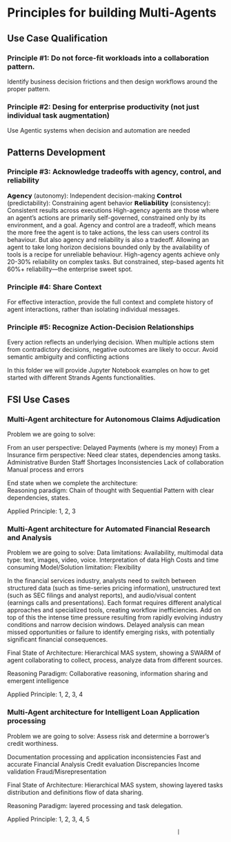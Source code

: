 # Principles for building Multi-Agents

## Use Case Qualification
### Principle #1: Do not force-fit workloads  into a collaboration pattern.
Identify business decision frictions and then design workflows around the proper pattern.

### Principle #2: Desing for enterprise productivity (not just individual task augmentation)
Use Agentic systems when decision and automation are needed 

## Patterns Development
### Principle #3: Acknowledge tradeoffs with agency, control, and reliability
𝗔𝗴𝗲𝗻𝗰𝘆 (autonomy): Independent decision-making
𝗖𝗼𝗻𝘁𝗿𝗼𝗹 (predictability): Constraining agent behavior
𝗥𝗲𝗹𝗶𝗮𝗯𝗶𝗹𝗶𝘁𝘆 (consistency): Consistent results across executions
High-agency agents are those where an agent’s actions are primarily self-governed, constrained only by its environment, and a goal.
Agency and control are a tradeoff, which means the more free the agent is to take actions, the less can users control its behaviour. But also agency and reliability is also a tradeoff. Allowing an agent to take long horizon decisions bounded only by the availability of tools is a recipe for unreliable behaviour. 
High-agency agents achieve only 20-30% reliability on complex tasks. But constrained, step-based agents hit 60%+ reliability—the enterprise sweet spot.


### Principle #4: Share Context
For effective interaction, provide the full context and complete history of agent interactions, rather than isolating individual messages. 

### Principle #5: Recognize Action-Decision Relationships
Every action reflects an underlying decision. When multiple actions stem from contradictory decisions, negative outcomes are likely to occur. Avoid semantic ambiguity and conflicting actions




In this folder we will provide Jupyter Notebook examples on how to get started with different Strands Agents functionalities.

## FSI Use Cases
### Multi-Agent architecture for Autonomous Claims Adjudication
Problem we are going to solve:

From an user perspective: Delayed Payments (where is my money)
From a Insurance firm perspective:
Need clear states, dependencies among tasks.
Administrative Burden
Staff Shortages
Inconsistencies
Lack of collaboration
Manual process and errors

End state when we complete the architecture:  
Reasoning paradigm: Chain of thought with Sequential Pattern with clear dependencies, states.

Applied Principle: 1, 2, 3


### Multi-Agent architecture for Automated Financial Research and Analysis

Problem we are going to solve: 
Data limitations: Availability, multimodal data type: text, images, video, voice. 
Interpretation of data
High Costs and time consuming
Model/Solution limitation: Flexibility

In the financial services industry, analysts need to switch between structured data (such as time-series pricing information), unstructured text (such as SEC filings and analyst reports), and audio/visual content (earnings calls and presentations). Each format requires different analytical approaches and specialized tools, creating workflow inefficiencies. Add on top of this the intense time pressure resulting from rapidly evolving industry conditions and narrow decision windows. Delayed analysis can mean missed opportunities or failure to identify emerging risks, with potentially significant financial consequences.


Final State of Architecture: 
Hierarchical MAS system, showing a SWARM of agent collaborating to collect, process, analyze data from different sources.

Reasoning Paradigm: Collaborative reasoning, information sharing and emergent intelligence 

Applied Principle: 1, 2, 3, 4

### Multi-Agent architecture for Intelligent Loan Application processing
Problem we are going to solve:
Assess risk and determine a borrower’s credit worthiness. 

Documentation processing and application inconsistencies
Fast and accurate Financial Analysis
Credit evaluation
Discrepancies
Income validation
Fraud/Misrepresentation

Final State of Architecture: 
Hierarchical MAS system, showing layered tasks distribution and definitions flow of data sharing.

Reasoning Paradigm: layered processing and  task delegation.

Applied Principle: 1, 2, 3, 4, 5



                                                           |
